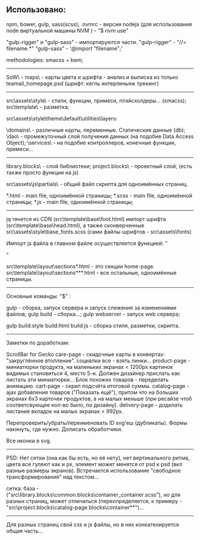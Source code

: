 Использовано:
-------------
npm, bower, gulp, sass(scss);
.nvmrc - версия nodejs (для использования node виртуальной машины NVM ) - "$ nvm use"

"gulp-rigger" и "gulp-sass" - импортируются части.
"gulp-rigger" - "//= filename.*"
"gulp-sass"   - '@import "filename";'

methodologies: smacss + bem;

---------------------------------------------

SoW\ - maps\ - карты цвета и шрифта - анализ и выписка из только teamail_homepage.psd (шрифт: кегль интерлиньяж трекинг)

---------------------------------------------

src\assets\style\ - стили, функции, примеси, плэйсхолдеры... (smacss);
src\template\     - разметка;

src\assets\style\theme\default\utilities\layers:
<!-- подобие MVC -->
\domains\  - различные карты, переменные. Статические данные (db);
\dao\      - промежуточный слой получения данных (на подобие Data Access Object);
\services\ - на подобие контроллеров, конечные функции, примеси...

---------------------------------------------

<!-- BEM без разметки -->
library.blocks\ - слой библиотеки;
project.blocks\ - проектный слой; (есть также просто функции на js) 
<!-- src\project.blocks\common.blocks\detachPrependTo\detachPrependTo.js -->

src\assets\js\partials\ - общий файл скрипта для одноимённых страниц.

<!---->
*.html - main file, одноимённой страницы;
*.scss - main file, одноимённой страницы;
*.js   - main file, одноимённой страницы;

---------------------------------------------

jq тянется из CDN (src\template\base\foot.html)
импорт шрифта (src\template\base\head.html), а также сконверченные src\assets\style\base\_fonts.scss (сами файлы-шрифтов - src\assets\fonts)

Импорт js файла в главном файле осуществляется функцией:
"
<script>
    $(document).ready(function () {
        downloadJSAtOnload('assets/js/catalog-page.js?v=0.0.1');
    });
</script>
"

src\template\layout\sections\*.html - это секции home-page.
src\template\layout\sections\**\*.html - все остальные, одноимённые страницы.

---------------------------------------------

Основные команды:
"$" :

gulp            - сборка, запуск сервера и запуск слежения за изменениями файлов;
gulp build      - сборка...;
gulp webserver  - запуск web сервера;

gulp build:style build:html build:js - сборка стиля, разметки, скрипта.

---------------------------------------------

Заметки по доработкам:

ScrollBar for Gecko
care-page - скидочные карты в конвертах: "закруглённое втопление".
социалки все - взять линки...
product-page - миниатюрки продукта, на маленьких экранах < 1200px картинок видимых становиться 4, место 5-и. Должен дизайнер прислать как листать эти миниатюрки...
Блок похожих товаров - переделать анимацию.
cart-page - скрип подсчёта итоговой суммы.
catalog-page - ajax добавления товаров ("Показать ещё"), притом что на больших экранах 6x3 карточек продуктов, а на малых меньше (при ресайзе чтоб соответсвующее кол-во было, по дизайну).
delivery-page - доделать листание вкладок на малых экранах < 992px.

Перепроверить/убрать/переименовать ID svg'еш (дубликаты).
Формы накинуть, где нужно.
Дописать обработчики.

Все иконки в svg.

---------------------------------------------

PSD:
Нет сетки (она как бы есть, но её нету), нет вертикального ритма, цвета все гуляют как и px, элемент может менятся от psd к psd (вкл разные размеры экранов). Встречается использование "свободное трансформирования" над текстом...

сетка: база - ("src\library.blocks\common.blocks\container\_container.scss"), но для разных страниц, может отличаться (переопределяется, к примеру - "src\project.blocks\catalog-page.blocks\container\**")...

---------------------------------------------

Для разных страниц свой css и js файлы, но в них конкатенируется общая часть...
